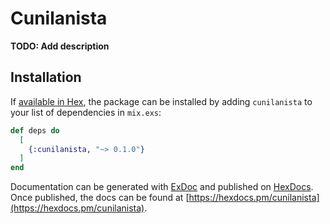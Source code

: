 # Cunilanista

**TODO: Add description**

## Installation

If [available in Hex](https://hex.pm/docs/publish), the package can be installed
by adding `cunilanista` to your list of dependencies in `mix.exs`:

```elixir
def deps do
  [
    {:cunilanista, "~> 0.1.0"}
  ]
end
```

Documentation can be generated with [ExDoc](https://github.com/elixir-lang/ex_doc)
and published on [HexDocs](https://hexdocs.pm). Once published, the docs can
be found at [https://hexdocs.pm/cunilanista](https://hexdocs.pm/cunilanista).

